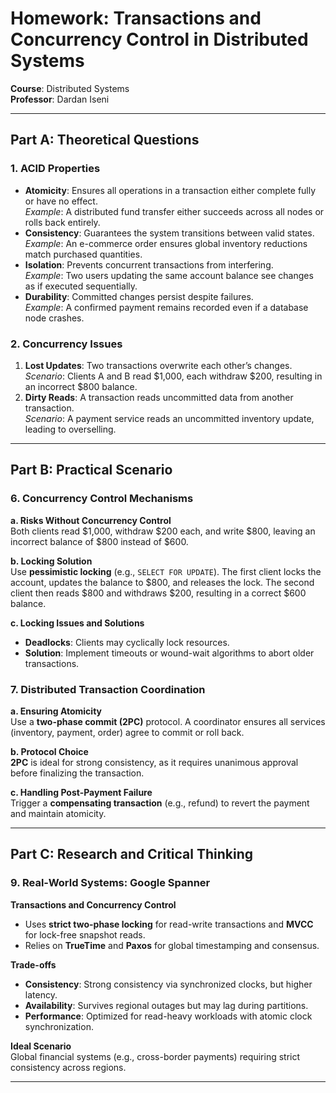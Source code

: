 # Homework: Transactions and Concurrency Control in Distributed Systems  
**Course**: Distributed Systems  
**Professor**: Dardan Iseni  


---

## Part A: Theoretical Questions 

### 1. ACID Properties
- **Atomicity**: Ensures all operations in a transaction either complete fully or have no effect.  
  *Example*: A distributed fund transfer either succeeds across all nodes or rolls back entirely.  
- **Consistency**: Guarantees the system transitions between valid states.  
  *Example*: An e-commerce order ensures global inventory reductions match purchased quantities.  
- **Isolation**: Prevents concurrent transactions from interfering.  
  *Example*: Two users updating the same account balance see changes as if executed sequentially.  
- **Durability**: Committed changes persist despite failures.  
  *Example*: A confirmed payment remains recorded even if a database node crashes.  

### 2. Concurrency Issues 
1. **Lost Updates**: Two transactions overwrite each other’s changes.  
   *Scenario*: Clients A and B read $1,000, each withdraw $200, resulting in an incorrect $800 balance.  
2. **Dirty Reads**: A transaction reads uncommitted data from another transaction.  
   *Scenario*: A payment service reads an uncommitted inventory update, leading to overselling.  
 

---

## Part B: Practical Scenario

### 6. Concurrency Control Mechanisms 
**a. Risks Without Concurrency Control**  
Both clients read $1,000, withdraw $200 each, and write $800, leaving an incorrect balance of $800 instead of $600.  

**b. Locking Solution**  
Use **pessimistic locking** (e.g., `SELECT FOR UPDATE`). The first client locks the account, updates the balance to $800, and releases the lock. The second client then reads $800 and withdraws $200, resulting in a correct $600 balance.  

**c. Locking Issues and Solutions**  
- **Deadlocks**: Clients may cyclically lock resources.  
- **Solution**: Implement timeouts or wound-wait algorithms to abort older transactions.  

### 7. Distributed Transaction Coordination 
**a. Ensuring Atomicity**  
Use a **two-phase commit (2PC)** protocol. A coordinator ensures all services (inventory, payment, order) agree to commit or roll back.  

**b. Protocol Choice**  
**2PC** is ideal for strong consistency, as it requires unanimous approval before finalizing the transaction.  

**c. Handling Post-Payment Failure**  
Trigger a **compensating transaction** (e.g., refund) to revert the payment and maintain atomicity.  

---

## Part C: Research and Critical Thinking  

### 9. Real-World Systems: Google Spanner  
**Transactions and Concurrency Control**  
- Uses **strict two-phase locking** for read-write transactions and **MVCC** for lock-free snapshot reads.  
- Relies on **TrueTime** and **Paxos** for global timestamping and consensus.  

**Trade-offs**  
- **Consistency**: Strong consistency via synchronized clocks, but higher latency.  
- **Availability**: Survives regional outages but may lag during partitions.  
- **Performance**: Optimized for read-heavy workloads with atomic clock synchronization.  

**Ideal Scenario**  
Global financial systems (e.g., cross-border payments) requiring strict consistency across regions.  

---

